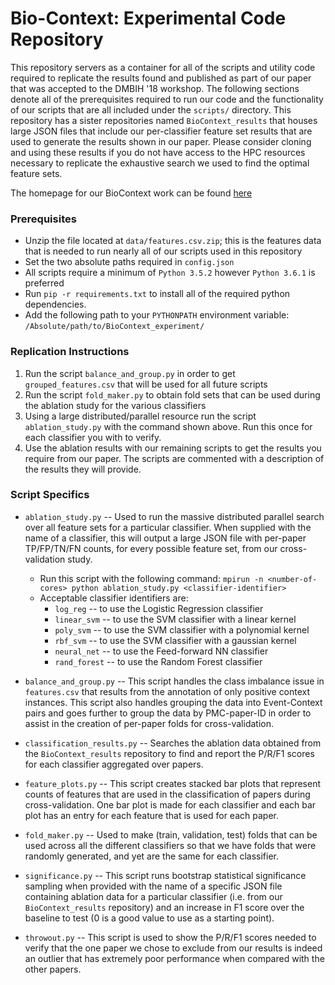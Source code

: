 # Bio-Context: Experimental Code Repository
This repository servers as a container for all of the scripts and utility code required to replicate the results found and published as part of our paper that was accepted to the DMBIH '18 workshop. The following sections denote all of the prerequisites required to run our code and the functionality of our scripts that are all included under the `scripts/` directory. This repository has a sister repositories named `BioContext_results` that houses large JSON files that include our per-classifier feature set results that are used to generate the results shown in our paper. Please consider cloning and using these results if you do not have access to the HPC resources necessary to replicate the exhaustive search we used to find the optimal feature sets.

The homepage for our BioContext work can be found [here](https://ml4ai.github.io/BioContext/)

### Prerequisites
- Unzip the file located at `data/features.csv.zip`; this is the features data that is needed to run nearly all of our scripts used in this repository
- Set the two absolute paths required in `config.json`
- All scripts require a minimum of `Python 3.5.2` however `Python 3.6.1` is preferred
- Run `pip -r requirements.txt` to install all of the required python dependencies.
- Add the following path to your `PYTHONPATH` environment variable: `/Absolute/path/to/BioContext_experiment/`

### Replication Instructions
1. Run the script `balance_and_group.py` in order to get `grouped_features.csv` that will be used for all future scripts
2. Run the script `fold_maker.py` to obtain fold sets that can be used during the ablation study for the various classifiers
3. Using a large distributed/parallel resource run the script `ablation_study.py` with the command shown above. Run this once for each classifier you with to verify.
4. Use the ablation results with our remaining scripts to get the results you require from our paper. The scripts are commented with a description of the results they will provide.

### Script Specifics
- `ablation_study.py` -- Used to run the massive distributed parallel search over all feature sets for a particular classifier. When supplied with the name of a classifier, this will output a large JSON file with per-paper TP/FP/TN/FN counts, for every possible feature set, from our cross-validation study.
  - Run this script with the following command: `mpirun -n <number-of-cores> python ablation_study.py <classifier-identifier>`
  - Acceptable classifier identifiers are:
    - `log_reg` -- to use the Logistic Regression classifier
    - `linear_svm` -- to use the SVM classifier with a linear kernel
    - `poly_svm` -- to use the SVM classifier with a polynomial kernel
    - `rbf_svm` -- to use the SVM classifier with a gaussian kernel
    - `neural_net` -- to use the Feed-forward NN classifier
    - `rand_forest` -- to use the Random Forest classifier


- `balance_and_group.py` -- This script handles the class imbalance issue in `features.csv` that results from the annotation of only positive context instances. This script also handles grouping the data into Event-Context pairs and goes further to group the data by PMC-paper-ID in order to assist in the creation of per-paper folds for cross-validation.

- `classification_results.py` -- Searches the ablation data obtained from the `BioContext_results` repository to find and report the P/R/F1 scores for each classifier aggregated over papers.

- `feature_plots.py` -- This script creates stacked bar plots that represent counts of features that are used in the classification of papers during cross-validation. One bar plot is made for each classifier and each bar plot has an entry for each feature that is used for each paper.

- `fold_maker.py` -- Used to make (train, validation, test) folds that can be used across all the different classifiers so that we have folds that were randomly generated, and yet are the same for each classifier.

- `significance.py` -- This script runs bootstrap statistical significance sampling when provided with the name of a specific JSON file containing ablation data for a particular classifier (i.e. from our `BioContext_results` repository) and an increase in F1 score over the baseline to test (0 is a good value to use as a starting point).

- `throwout.py` -- This script is used to show the P/R/F1 scores needed to verify that the one paper we chose to exclude from our results is indeed an outlier that has extremely poor performance when compared with the other papers.
